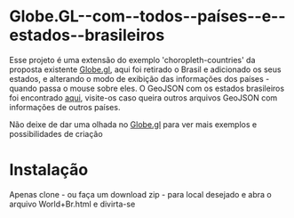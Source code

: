 # Globe.GL--com--todos--países--e--estados--brasileiros

Esse projeto é uma extensão do exemplo 'choropleth-countries' da proposta existente [Globe.gl](https://github.com/vasturiano/globe.gl), aqui foi retirado o Brasil e adicionado os seus estados, e alterando o modo de  exibição das informações dos países - quando passa o mouse sobre eles. 
O GeoJSON com os estados brasileiros foi encontrado [aqui](https://exploratory.io/map), visite-os caso queira outros arquivos GeoJSON com informações de outros países.
 
Não deixe de dar uma olhada no [Globe.gl](https://github.com/vasturiano/globe.gl) para ver mais exemplos e possibilidades de criação

# Instalação 
 Apenas clone - ou faça um download zip - para local desejado e abra o arquivo World+Br.html e divirta-se
